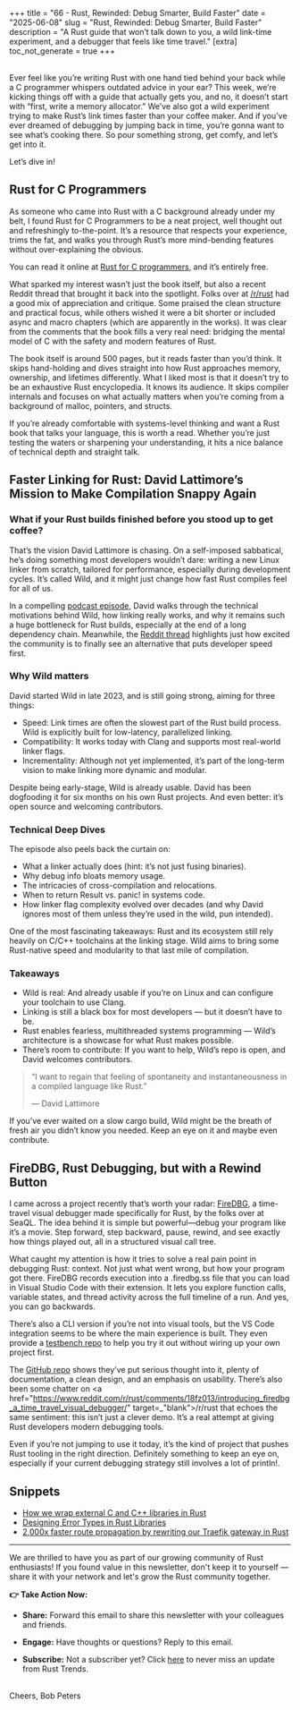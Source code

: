 
+++
title = "66 - Rust, Rewinded: Debug Smarter, Build Faster"
date = "2025-06-08"
slug = "Rust, Rewinded: Debug Smarter, Build Faster"
description = "A Rust guide that won’t talk down to you, a wild link-time experiment, and a debugger that feels like time travel."
[extra]
toc_not_generate = true
+++

<br>
Ever feel like you’re writing Rust with one hand tied behind your back while a C programmer whispers outdated advice in your ear? This week, we’re kicking things off with a guide that actually gets you, and no, it doesn’t start with “first, write a memory allocator.” We’ve also got a wild experiment trying to make Rust’s link times faster than your coffee maker. And if you’ve ever dreamed of debugging by jumping back in time, you’re gonna want to see what’s cooking there. So pour something strong, get comfy, and let’s get into it.

Let’s dive in!

## Rust for C Programmers
As someone who came into Rust with a C background already under my belt, I found Rust for C Programmers to be a neat project, well thought out and refreshingly to-the-point. It’s a resource that respects your experience, trims the fat, and walks you through Rust’s more mind-bending features without over-explaining the obvious.

You can read it online at <a href="https://rust-for-c-programmers.com/" target="_blank">Rust for C programmers</a>, and it’s entirely free.

What sparked my interest wasn’t just the book itself, but also a recent Reddit thread that brought it back into the spotlight. Folks over at <a href="https://www.reddit.com/r/rust/comments/1kwml10/the_online_version_of_the_book_rust_for_c/" target="_blank">/r/rust</a> had a good mix of appreciation and critique. Some praised the clean structure and practical focus, while others wished it were a bit shorter or included async and macro chapters (which are apparently in the works). It was clear from the comments that the book fills a very real need: bridging the mental model of C with the safety and modern features of Rust.

The book itself is around 500 pages, but it reads faster than you’d think. It skips hand-holding and dives straight into how Rust approaches memory, ownership, and lifetimes differently. What I liked most is that it doesn’t try to be an exhaustive Rust encyclopedia. It knows its audience. It skips compiler internals and focuses on what actually matters when you’re coming from a background of malloc, pointers, and structs.

If you’re already comfortable with systems-level thinking and want a Rust book that talks your language, this is worth a read. Whether you’re just testing the waters or sharpening your understanding, it hits a nice balance of technical depth and straight talk.

## Faster Linking for Rust: David Lattimore’s Mission to Make Compilation Snappy Again
### What if your Rust builds finished before you stood up to get coffee?

That’s the vision David Lattimore is chasing. On a self-imposed sabbatical, he’s doing something most developers wouldn’t dare: writing a new Linux linker from scratch, tailored for performance, especially during development cycles. It’s called Wild, and it might just change how fast Rust compiles feel for all of us.

In a compelling <a href="https://www.youtube.com/watch?v=zwO3Vnp7DrY" target="_blank">podcast episode</a>, David walks through the technical motivations behind Wild, how linking really works, and why it remains such a huge bottleneck for Rust builds, especially at the end of a long dependency chain. Meanwhile, the <a href="https://www.reddit.com/r/rust/comments/1l3kagf/podcast_david_lattimore_faster_linker_faster/" target="_blank">Reddit thread</a> highlights just how excited the community is to finally see an alternative that puts developer speed first.

### Why Wild matters

David started Wild in late 2023, and is still going strong, aiming for three things:

- Speed: Link times are often the slowest part of the Rust build process. Wild is explicitly built for low-latency, parallelized linking.
- Compatibility: It works today with Clang and supports most real-world linker flags.
- Incrementality: Although not yet implemented, it’s part of the long-term vision to make linking more dynamic and modular.

Despite being early-stage, Wild is already usable. David has been dogfooding it for six months on his own Rust projects. And even better: it’s open source and welcoming contributors.

### Technical Deep Dives

The episode also peels back the curtain on:

- What a linker actually does (hint: it’s not just fusing binaries).
- Why debug info bloats memory usage.
- The intricacies of cross-compilation and relocations.
- When to return Result vs. panic! in systems code.
- How linker flag complexity evolved over decades (and why David ignores most of them unless they’re used in the wild, pun intended).

One of the most fascinating takeaways: Rust and its ecosystem still rely heavily on C/C++ toolchains at the linking stage. Wild aims to bring some Rust-native speed and modularity to that last mile of compilation.

### Takeaways

- Wild is real: And already usable if you’re on Linux and can configure your toolchain to use Clang.
- Linking is still a black box for most developers — but it doesn’t have to be.
- Rust enables fearless, multithreaded systems programming — Wild’s architecture is a showcase for what Rust makes possible.
- There’s room to contribute: If you want to help, Wild’s repo is open, and David welcomes contributors.

> “I want to regain that feeling of spontaneity and instantaneousness in a compiled language like Rust.”
>
> — David Lattimore

If you’ve ever waited on a slow cargo build, Wild might be the breath of fresh air you didn’t know you needed. Keep an eye on it and maybe even contribute.

## FireDBG, Rust Debugging, but with a Rewind Button
I came across a project recently that’s worth your radar: <a href="https://firedbg.sea-ql.org/" target="_blank">FireDBG</a>, a time-travel visual debugger made specifically for Rust, by the folks over at SeaQL. The idea behind it is simple but powerful—debug your program like it’s a movie. Step forward, step backward, pause, rewind, and see exactly how things played out, all in a structured visual call tree.

What caught my attention is how it tries to solve a real pain point in debugging Rust: context. Not just what went wrong, but how your program got there. FireDBG records execution into a .firedbg.ss file that you can load in Visual Studio Code with their extension. It lets you explore function calls, variable states, and thread activity across the full timeline of a run. And yes, you can go backwards.

There’s also a CLI version if you’re not into visual tools, but the VS Code integration seems to be where the main experience is built. They even provide a <a href="https://github.com/SeaQL/FireDBG.Rust.Testbench" target="_blank">testbench repo</a> to help you try it out without wiring up your own project first.

The <a href="https://github.com/SeaQL/FireDBG.for.Rust" target="_blank">GitHub repo</a> shows they’ve put serious thought into it, plenty of documentation, a clean design, and an emphasis on usability. There’s also been some chatter on <a href="https://www.reddit.com/r/rust/comments/18fz013/introducing_firedbg_a_time_travel_visual_debugger/" target=_"blank">/r/rust</a> that echoes the same sentiment: this isn’t just a clever demo. It’s a real attempt at giving Rust developers modern debugging tools.

Even if you’re not jumping to use it today, it’s the kind of project that pushes Rust tooling in the right direction. Definitely something to keep an eye on, especially if your current debugging strategy still involves a lot of println!.


## Snippets
 - <a href="https://www.evolvebenchmark.com/blog-posts/how-we-wrap-external-c-and-cpp-libraries-in-rust" target="_blank">How we wrap external C and C++ libraries in Rust</a>
 - <a href="https://d34dl0ck.me/rust-bites-designing-error-types-in-rust-libraries/index.html" target="_blank">Designing Error Types in Rust Libraries</a>
 - <a href="https://rivet.gg/blog/2025-06-02-faster-route-propagation-by-rewriting-our-traefik-gateway-in-rust" target="_blank">2,000x faster route propagation by rewriting our Traefik gateway in Rust</a>

___

We are thrilled to have you as part of our growing community of Rust enthusiasts! If you found value in this newsletter, don't keep it to yourself — share it with your network and let's grow the Rust community together.

__👉 Take Action Now:__<br>
- __Share:__ Forward this email to share this newsletter with your colleagues and friends.

- __Engage:__ Have thoughts or questions? Reply to this email.

- __Subscribe:__ Not a subscriber yet? Click <a href="/signup/">here</a> to never miss an update from Rust Trends.<br><br>

Cheers,
Bob Peters

